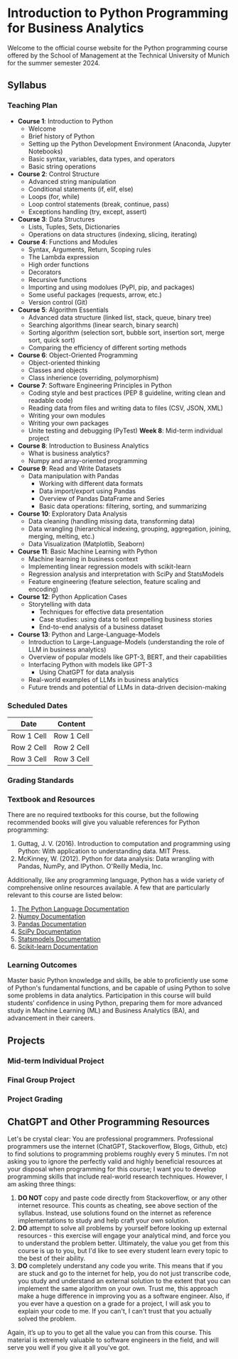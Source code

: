 # Introduction to Python Programming for Business Analytics
Welcome to the official course website for the Python programming course offered by the School of Management at the Technical University of Munich for the summer semester 2024.

## Syllabus

### Teaching Plan
- **Course 1**: Introduction to Python
  - Welcome 
  - Brief history of Python
  - Setting up the Python Development Environment (Anaconda, Jupyter Notebooks)
  - Basic syntax, variables, data types, and operators
  - Basic string operations
- **Course 2**: Control Structure
  - Advanced string manipulation 
  - Conditional statements (if, elif, else)
  - Loops (for, while)
  - Loop control statements (break, continue, pass)
  - Exceptions handling (try, except, assert)
- **Course 3**: Data Structures
  - Lists, Tuples, Sets, Dictionaries
  - Operations on data structures (indexing, slicing, iterating)
- **Course 4**: Functions and Modules
  - Syntax, Arguments, Return, Scoping rules
  - The Lambda expression
  - High order functions
  - Decorators
  - Recursive functions
  - Importing and using modolues (PyPI, pip, and packages)
  - Some useful packages (requests, arrow, etc.)
  - Version control (Git)
- **Course 5**: Algorithm Essentials
  - Advanced data structure (linked list, stack, queue, binary tree)
  - Searching algorithms (linear search, binary search)
  - Sorting algorithm (selection sort, bubble sort, insertion sort, merge sort, quick sort)
  - Comparing the efficiency of different sorting methods
- **Course 6**: Object-Oriented Programming
  - Object-oriented thinking
  - Classes and objects
  - Class inherience (overriding, polymorphism)
- **Course 7**: Software Engineering Principles in Python
  - Coding style and best practices (PEP 8 guideline, writing clean and readable code)
  - Reading data from files and writing data to files (CSV, JSON, XML)
  - Writing your own modules
  - Writing your own packages
  - Unite testing and debugging (PyTest)
**Week 8**: Mid-term individual project
- **Course 8**: Introduction to Business Analytics
  - What is business analytics?
  - Numpy and array-oriented programming
- **Course 9**: Read and Write Datasets
  - Data manipulation with Pandas
    - Working with different data formats
    - Data import/export using Pandas
    - Overview of Pandas DataFrame and Series
    - Basic data operations: filtering, sorting, and summarizing
- **Course 10**: Exploratory Data Analysis
  - Data cleaning (handling missing data, transforming data)
  - Data wrangling (hierarchical indexing, grouping, aggregation, joining, merging, melting, etc.)
  - Data Visualization (Matplotlib, Seaborn) 
- **Course 11**: Basic Machine Learning with Python
  - Machine learning in business context
  - Implementing linear regression models with scikit-learn
  - Regression analysis and interpretation with SciPy and StatsModels
  - Feature engineering (feature selection, feature scaling and encoding)
- **Course 12**: Python Application Cases
  - Storytelling with data
    - Techniques for effective data presentation
    - Case studies: using data to tell compelling business stories
    - End-to-end analysis of a business dataset 
- **Course 13**: Python and Large-Language-Models
  - Introduction to Large-Language-Models (understanding the role of LLM in business analytics)
  - Overview of popular models like GPT-3, BERT, and their capabilities
  - Interfacing Python with models like GPT-3
    - Using ChatGPT for data analysis 
  - Real-world examples of LLMs in business analytics
  - Future trends and potential of LLMs in data-driven decision-making

### Scheduled Dates
| Date   | Content   | 
|------------|------------|
| Row 1 Cell | Row 1 Cell |
| Row 2 Cell | Row 2 Cell |
| Row 3 Cell | Row 3 Cell |

### Grading Standards

### Textbook and Resources
There are no required textbooks for this course, but the following recommended books will give
you valuable references for Python programming:
1. Guttag, J. V. (2016). Introduction to computation and programming using Python: With application to understanding data. MIT Press.
2. McKinney, W. (2012). Python for data analysis: Data wrangling with Pandas, NumPy, and IPython. O'Reilly Media, Inc.

Additionally, like any programming language, Python has a wide variety of comprehensive
online resources available. A few that are particularly relevant to this course are listed below:
1. [The Python Language Documentation](https://www.python.org/doc/)
2. [Numpy Documentation](https://numpy.org/doc/stable/index.html)
3. [Pandas Documentation](https://pandas.pydata.org/)
4. [SciPy Documentation](https://scipy.org/)
5. [Statsmodels Documentation](https://www.statsmodels.org/stable/index.html)
6. [Scikit-learn Documentation](https://scikit-learn.org/stable/)

### Learning Outcomes
Master basic Python knowledge and skills, be able to proficiently use some of Python's fundamental functions, and be capable of using Python to solve some problems in data analytics. Participation in this course will build students’ confidence in using Python, preparing them for more advanced study in Machine Learning (ML) and Business Analytics (BA), and advancement in their careers.

## Projects

### Mid-term Individual Project

### Final Group Project

### Project Grading

## ChatGPT and Other Programming Resources
Let's be crystal clear: You are professional programmers. Professional programmers use the
internet (ChatGPT, Stackoverflow, Blogs, Github, etc) to find solutions to programming problems roughly
every 5 minutes. I'm not asking you to ignore the perfectly valid and highly beneficial resources
at your disposal when programming for this course; I want you to develop programming skills
that include real-world research techniques. However, I am asking three things:

1. **DO NOT** copy and paste code directly from Stackoverflow, or any other internet resource.
This counts as cheating, see above section of the syllabus. Instead, use solutions found on the
internet as reference implementations to study and help craft your own solution.
2. **DO** attempt to solve all problems by yourself before looking up external resources - this
exercise will engage your analytical mind, and force you to understand the problem better.
Ultimately, the value you get from this course is up to you, but I'd like to see every student learn
every topic to the best of their ability.
3. **DO** completely understand any code you write. This means that if you are stuck and go to the
internet for help, you do not just transcribe code, you study and understand an external solution
to the extent that you can implement the same algorithm on your own. Trust me, this approach
make a huge difference in improving you as a software engineer. Also, if you ever have a
question on a grade for a project, I will ask you to explain your code to me. If you can't, I can't
trust that you actually solved the problem.

Again, it’s up to you to get all the value you can from this course. This material is extremely
valuable to software engineers in the field, and will serve you well if you give it all you've got.

